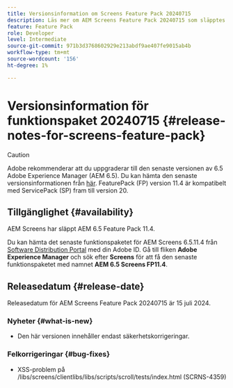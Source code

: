 ```yaml
---
title: Versionsinformation om Screens Feature Pack 20240715
description: Läs mer om AEM Screens Feature Pack 20240715 som släpptes 15 juli 2024.
feature: Feature Pack
role: Developer
level: Intermediate
source-git-commit: 971b3d3768602929e213abdf9ae407fe9015ab4b
workflow-type: tm+mt
source-wordcount: '156'
ht-degree: 1%

---
```


# Versionsinformation för funktionspaket 20240715 {#release-notes-for-screens-feature-pack}

>[!CAUTION]
>Adobe rekommenderar att du uppgraderar till den senaste versionen av 6.5 Adobe Experience Manager (AEM 6.5). Du kan hämta den senaste versionsinformationen från [här](https://experienceleague.adobe.com/sv/docs/experience-manager-65/content/release-notes/release-notes).
>FeaturePack (FP) version 11.4 är kompatibelt med ServicePack (SP) fram till version 20.


## Tillgänglighet {#availability}

AEM Screens har släppt AEM 6.5 Feature Pack 11.4.

Du kan hämta det senaste funktionspaketet för AEM Screens 6.5.11.4 från [Software Distribution Portal](https://experience.adobe.com/#/downloads/content/software-distribution/en/aem.html) med din Adobe ID. Gå till fliken **Adobe Experience Manager** och sök efter **Screens** för att få den senaste funktionspaketet med namnet **AEM 6.5 Screens FP11.4**.

## Releasedatum {#release-date}

Releasedatum för AEM Screens Feature Pack 20240715 är 15 juli 2024.

### Nyheter {#what-is-new}

* Den här versionen innehåller endast säkerhetskorrigeringar.

### Felkorrigeringar {#bug-fixes}

* XSS-problem på /libs/screens/clientlibs/libs/scripts/scroll/tests/index.html (SCRNS-4359)
